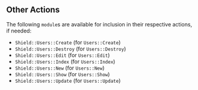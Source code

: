 ## Other Actions

The following `module`s are available for inclusion in their respective actions, if needed:

- `Shield::Users::Create` (for `Users::Create`)
- `Shield::Users::Destroy` (for `Users::Destroy`)
- `Shield::Users::Edit` (for `Users::Edit`)
- `Shield::Users::Index` (for `Users::Index`)
- `Shield::Users::New` (for `Users::New`)
- `Shield::Users::Show` (for `Users::Show`)
- `Shield::Users::Update` (for `Users::Update`)
